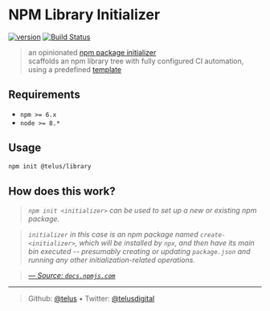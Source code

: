 # NPM Library Initializer

[![version][npm-image]][npm-url] [![Build Status][circle-image]][circle-url]

> an opinionated [npm package initializer][npm/init]  
> scaffolds an npm library tree with fully configured CI automation, using a predefined [template](./template)

## Requirements

- `npm >= 6.x`
- `node >= 8.*`

## Usage

```bash
npm init @telus/library
```

## How does this work?

> _`npm init <initializer>` can be used to set up a new or existing npm package._

> _`initializer` in this case is an npm package named `create-<initializer>`, which will be installed by `npx`, and then have its main bin executed -- presumably creating or updating `package.json` and running any other initialization-related operations._

> _[&mdash; Source: `docs.npmjs.com`][npm/init]_

---
> Github: [@telus](https://github.com/telus) &bull; 
> Twitter: [@telusdigital](https://twitter.com/telusdigital)

[circle-url]: https://circleci.com/gh/telus/create-library
[circle-image]: https://img.shields.io/circleci/project/github/telus/create-library/master.svg?style=for-the-badge&logo=circleci

[npm-url]: https://www.npmjs.com/package/@telus/create-library
[npm-image]: https://img.shields.io/npm/v/@telus/create-library.svg?style=for-the-badge&logo=npm

[npm/init]: https://docs.npmjs.com/cli/init#description

